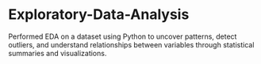 # Exploratory-Data-Analysis
Performed EDA on a dataset using Python to uncover patterns, detect outliers, and understand relationships between variables through statistical summaries and visualizations.
